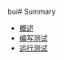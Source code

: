 bui# Summary
* [概述](junit/overview.md)
* [编写测试](junit/writ-test.md)
* [运行测试](junit/running_test.md)
